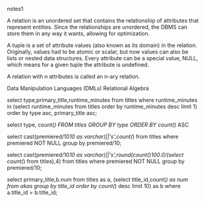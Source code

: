 
notes1

A relation is an unordered set that contains the relationship of attributes that represent entities. Since the
relationships are unordered, the DBMS can store them in any way it wants, allowing for optimization.

A tuple is a set of attribute values (also known as its domain) in the relation. Originally, values had to be
atomic or scalar, but now values can also be lists or nested data structures. Every attribute can be a special
value, NULL, which means for a given tuple the attribute is undefined.

A relation with n attributes is called an n-ary relation.

Data Manipulation Languages (DMLs)
Relational Algebra

select type,primary_title,runtime_minutes from titles where runtime_minutes in (select runtime_minutes from titles order by runtime_minutes desc limit 1) order by type asc, primary_title asc;

select type, count(*) FROM titles GROUP BY type ORDER BY count(*) ASC

select cast(premiered/10*10 as varchar)||'s',count(*) from titles where premiered NOT NULL group by premiered/10;

select cast(premiered/10*10 as varchar)||'s',round(count(*)*100.0/(select count(*) from titles),4) from titles where premiered NOT NULL group by premiered/10;

select primary_title,b.num from titles as a, (select title_id,count(*) as num from akas group by title_id order by count(*) desc limit 10) as b where a.title_id = b.title_id; 
